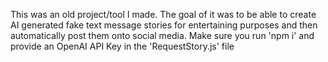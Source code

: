 This was an old project/tool I made. The goal of it was to be able to create AI generated fake text message stories for entertaining purposes and then automatically post them onto social media.
Make sure you run 'npm i' and provide an OpenAI API Key in the 'RequestStory.js' file

